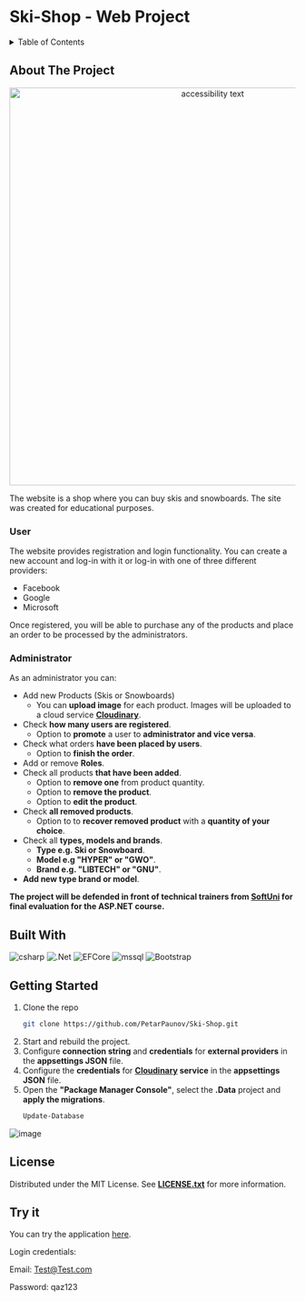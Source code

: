 # Ski-Shop - Web Project 

<!-- TABLE OF CONTENTS -->
<details>
  <summary>Table of Contents</summary>
  <ol>
    <li>
      <a href="#about-the-project">About The Project</a>
    </li>
    <li>
      <a href="#built-with">Built With</a>
    </li>
    <li>
      <a href="#getting-started">Getting Started</a>
    </li>
    <li><a href="#license">License</a></li>
    <li><a href="#try-it-in-azure">Try it in Azure</a></li>
  </ol>
</details>

## About The Project

<p align="center">
  <img src="https://user-images.githubusercontent.com/85368212/205940865-663b7252-6eb8-4689-8c50-a2c67da7159c.png" width="700" alt="accessibility text">
</p>

The website is a shop where you can buy skis and snowboards. The site was created for educational purposes. 

### User

The website provides registration and login functionality. You can create a new account and log-in with it or log-in with one of three different providers: 

- Facebook
- Google
- Microsoft

Once registered, you will be able to purchase any of the products and place an order to be processed by the administrators. 

### Administrator 

As an administrator you can:

- Add new Products (Skis or Snowboards)
  - You can **upload image** for each product. Images will be uploaded to a cloud service **[Cloudinary](https://cloudinary.com/console/c-054f2b0f7435ef7f8dff7f6ceec5bd/media_library/folders/home)**.
- Check **how many users are registered**.
  - Option to **promote** a user to **administrator and vice versa**. 
- Check what orders **have been placed by users**.
  - Option to **finish the order**.
- Add or remove **Roles**.
- Check all products **that have been added**.
  - Option to **remove one** from product quantity.
  - Option to **remove the product**.
  - Option to **edit the product**.
- Check **all removed products**.
  - Option to to **recover removed product** with a **quantity of your choice**.
- Check all **types, models and brands**.
  - **Type e.g. Ski or Snowboard**.
  - **Model e.g "HYPER" or "GWO"**.
  - **Brand e.g. "LIBTECH" or "GNU"**.
- **Add new type brand or model**.

**The project will be defended in front of technical trainers from [SoftUni](https://softuni.bg/) for final evaluation for the ASP.NET course.**

## Built With

![csharp](https://img.shields.io/badge/C%23-239120?style=for-the-badge&logo=c-sharp&logoColor=white)
![.Net](https://img.shields.io/badge/.NET-5C2D91?style=for-the-badge&logo=.net&logoColor=white)
![EFCore](https://img.shields.io/badge/Entity_Framework_Core-5C2D91?style=for-the-badge&logo=&logoColor=white)
![mssql](https://img.shields.io/badge/MSSQL-07405E?style=for-the-badge&logo=microsoft&logoColor=white)
![Bootstrap](https://img.shields.io/badge/bootstrap-%23563D7C.svg?style=for-the-badge&logo=bootstrap&logoColor=white)

## Getting Started

1. Clone the repo
   ```sh
   git clone https://github.com/PetarPaunov/Ski-Shop.git
   
2. Start and rebuild the project.
3. Configure **connection string** and **credentials** for **external providers** in the **appsettings JSON** file.
3. Configure the **credentials** for **[Cloudinary](https://cloudinary.com/console/c-054f2b0f7435ef7f8dff7f6ceec5bd/media_library/folders/home) service** in the **appsettings JSON** file.
4. Open the **"Package Manager Console"**, select the **.Data** project and **apply the migrations**.
   ```sh
   Update-Database
   
![image](https://user-images.githubusercontent.com/85368212/206008220-ce062f06-19fa-4797-9081-c420a67d2f5e.png)

## License

Distributed under the MIT License. See [**LICENSE.txt**](LICENSE) for more information.

## Try it 

You can try the application [here](http://petarpaunov-001-site1.btempurl.com/).

Login credentials:

Email: Test@Test.com 

Password: qaz123



